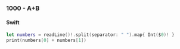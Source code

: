 ### 1000 - A+B

#### Swift

```swift
let numbers = readLine()!.split(separator: " ").map{ Int($0)! }
print(numbers[0] + numbers[1])
```